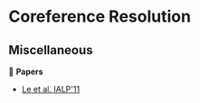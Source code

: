 # Coreference Resolution

## Miscellaneous

:scroll: **Papers**

* [Le et al. IALP'11](https://www.semanticscholar.org/paper/Co-reference-Resolution-in-Vietnamese-Documents-on-Le-Tran/93b8e1b6bc918c3358b6238f8243598cb06abcdb)